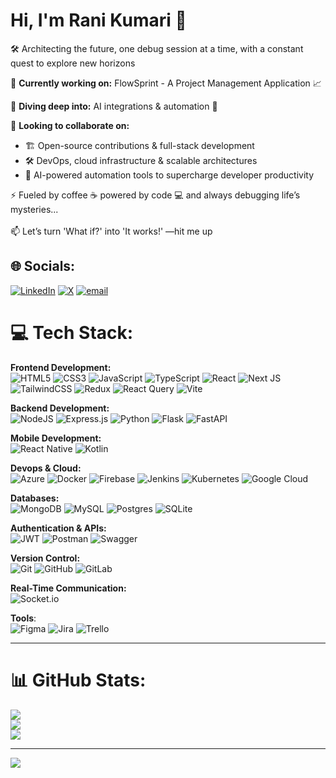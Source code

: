 # Hi, I'm Rani Kumari 👋
🛠️ Architecting the future, one debug session at a time, with a constant quest to explore new horizons

🔭 **Currently working on:** FlowSprint - A Project Management Application 📈

🌱 **Diving deep into:** AI integrations & automation 🤖

🤝 **Looking to collaborate on:**
- 🏗️ Open-source contributions & full-stack development
- 🛠️ DevOps, cloud infrastructure & scalable architectures
- 🚀 AI-powered automation tools to supercharge developer productivity

⚡ Fueled by coffee ☕ powered by code 💻 and always debugging life’s mysteries...<br><br>
📫 Let’s turn 'What if?' into 'It works!' —hit me up

## 🌐 Socials:
[![LinkedIn](https://img.shields.io/badge/LinkedIn-%230077B5.svg?logo=linkedin&logoColor=white)](https://linkedin.com/in/ranikumari) 
[![X](https://img.shields.io/badge/X-black.svg?logo=X&logoColor=white)](https://x.com/ranipurohit30) 
[![email](https://img.shields.io/badge/Email-D14836?logo=gmail&logoColor=white)](mailto:ranipurohit30@gmail.com) 

# 💻 Tech Stack:
**Frontend Development:**<br>
![HTML5](https://img.shields.io/badge/html5-%23E34F26.svg?style=for-the-badge&logo=html5&logoColor=white) 
![CSS3](https://img.shields.io/badge/css3-%231572B6.svg?style=for-the-badge&logo=css3&logoColor=white) 
![JavaScript](https://img.shields.io/badge/javascript-%23323330.svg?style=for-the-badge&logo=javascript&logoColor=%23F7DF1E)
![TypeScript](https://img.shields.io/badge/typescript-%23007ACC.svg?style=for-the-badge&logo=typescript&logoColor=white) 
![React](https://img.shields.io/badge/react-%2320232a.svg?style=for-the-badge&logo=react&logoColor=%2361DAFB)
![Next JS](https://img.shields.io/badge/Next-black?style=for-the-badge&logo=next.js&logoColor=white) 
![TailwindCSS](https://img.shields.io/badge/tailwindcss-%2338B2AC.svg?style=for-the-badge&logo=tailwind-css&logoColor=white) 
![Redux](https://img.shields.io/badge/redux-%23593d88.svg?style=for-the-badge&logo=redux&logoColor=white) 
![React Query](https://img.shields.io/badge/-React%20Query-FF4154?style=for-the-badge&logo=react%20query&logoColor=white) 
![Vite](https://img.shields.io/badge/vite-%23646CFF.svg?style=for-the-badge&logo=vite&logoColor=white) 

**Backend Development:**<br>
![NodeJS](https://img.shields.io/badge/node.js-6DA55F?style=for-the-badge&logo=node.js&logoColor=white) 
![Express.js](https://img.shields.io/badge/express.js-%23404d59.svg?style=for-the-badge&logo=express&logoColor=%2361DAFB) 
![Python](https://img.shields.io/badge/python-3670A0?style=for-the-badge&logo=python&logoColor=ffdd54) 
![Flask](https://img.shields.io/badge/flask-%23000.svg?style=for-the-badge&logo=flask&logoColor=white) 
![FastAPI](https://img.shields.io/badge/FastAPI-005571?style=for-the-badge&logo=fastapi) 

**Mobile Development:**<br>
![React Native](https://img.shields.io/badge/react_native-%2320232a.svg?style=for-the-badge&logo=react&logoColor=%2361DAFB) 
![Kotlin](https://img.shields.io/badge/kotlin-%237F52FF.svg?style=for-the-badge&logo=kotlin&logoColor=white)

**Devops & Cloud:**<br>
![Azure](https://img.shields.io/badge/azure-%230072C6.svg?style=for-the-badge&logo=microsoftazure&logoColor=white) 
![Docker](https://img.shields.io/badge/docker-%230db7ed.svg?style=for-the-badge&logo=docker&logoColor=white) 
![Firebase](https://img.shields.io/badge/firebase-%23039BE5.svg?style=for-the-badge&logo=firebase)
![Jenkins](https://img.shields.io/badge/jenkins-%232C5263.svg?style=for-the-badge&logo=jenkins&logoColor=white) 
![Kubernetes](https://img.shields.io/badge/kubernetes-%23326ce5.svg?style=for-the-badge&logo=kubernetes&logoColor=white) 
![Google Cloud](https://img.shields.io/badge/GoogleCloud-%234285F4.svg?style=for-the-badge&logo=google-cloud&logoColor=white) 

**Databases:**<br>
![MongoDB](https://img.shields.io/badge/MongoDB-%234ea94b.svg?style=for-the-badge&logo=mongodb&logoColor=white) 
![MySQL](https://img.shields.io/badge/mysql-4479A1.svg?style=for-the-badge&logo=mysql&logoColor=white) 
![Postgres](https://img.shields.io/badge/postgres-%23316192.svg?style=for-the-badge&logo=postgresql&logoColor=white) 
![SQLite](https://img.shields.io/badge/sqlite-%2307405e.svg?style=for-the-badge&logo=sqlite&logoColor=white) 

**Authentication & APIs:**<br>
![JWT](https://img.shields.io/badge/JWT-black?style=for-the-badge&logo=JSON%20web%20tokens) 
![Postman](https://img.shields.io/badge/Postman-FF6C37?style=for-the-badge&logo=postman&logoColor=white) 
![Swagger](https://img.shields.io/badge/-Swagger-%23Clojure?style=for-the-badge&logo=swagger&logoColor=white) 

**Version Control:**<br>
![Git](https://img.shields.io/badge/git-%23F05033.svg?style=for-the-badge&logo=git&logoColor=white) 
![GitHub](https://img.shields.io/badge/github-%23121011.svg?style=for-the-badge&logo=github&logoColor=white) 
![GitLab](https://img.shields.io/badge/gitlab-%23181717.svg?style=for-the-badge&logo=gitlab&logoColor=white) 

**Real-Time Communication:**<br>
![Socket.io](https://img.shields.io/badge/Socket.io-black?style=for-the-badge&logo=socket.io&badgeColor=010101) 

**Tools**:<br>
![Figma](https://img.shields.io/badge/figma-%23F24E1E.svg?style=for-the-badge&logo=figma&logoColor=white) 
![Jira](https://img.shields.io/badge/jira-%230A0FFF.svg?style=for-the-badge&logo=jira&logoColor=white) 
![Trello](https://img.shields.io/badge/Trello-%23026AA7.svg?style=for-the-badge&logo=Trello&logoColor=white) 

---
# 📊 GitHub Stats:
![](https://github-readme-stats.vercel.app/api?username=ranirp1&theme=tokyonight&hide_border=false&include_all_commits=true&count_private=true)<br/>
![](https://nirzak-streak-stats.vercel.app/?user=ranirp1&theme=tokyonight&hide_border=false)<br/>
![](https://github-readme-stats.vercel.app/api/top-langs/?username=ranirp1&theme=tokyonight&hide_border=false&include_all_commits=true&count_private=true&layout=compact)

---
[![](https://visitcount.itsvg.in/api?id=ranirp1&icon=0&color=0)](https://visitcount.itsvg.in)
